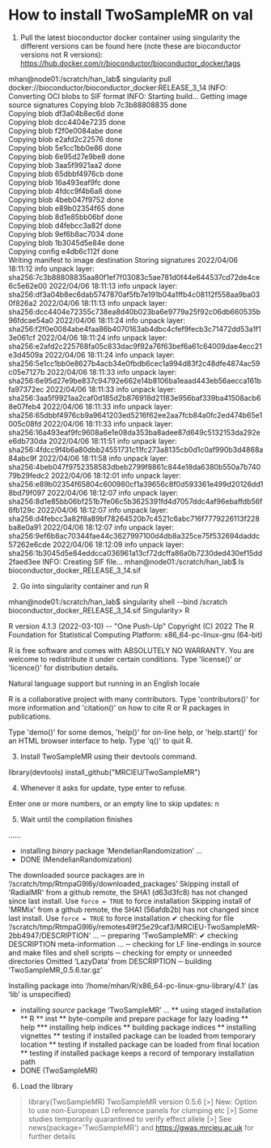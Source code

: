 # How to install TwoSampleMR on val

1. Pull the latest bioconductor docker container using singularity
the different versions can be found here (note these are bioconductor versions not R versions): 
https://hub.docker.com/r/bioconductor/bioconductor_docker/tags

mhan@node01:/scratch/han_lab$ singularity pull docker://bioconductor/bioconductor_docker:RELEASE_3_14
INFO:    Converting OCI blobs to SIF format
INFO:    Starting build...
Getting image source signatures
Copying blob 7c3b88808835 done  
Copying blob df3a04b8ec6d done  
Copying blob dcc4404e7235 done  
Copying blob f2f0e0084abe done  
Copying blob e2afd2c22576 done  
Copying blob 5e1cc1bb0e86 done  
Copying blob 6e95d27e9be8 done  
Copying blob 3aa5f9921aa2 done  
Copying blob 65dbbf4976cb done  
Copying blob 16a493eaf9fc done  
Copying blob 4fdcc9f4b6a8 done  
Copying blob 4beb047f9752 done  
Copying blob e89b02354f65 done  
Copying blob 8d1e85bb06bf done  
Copying blob d4febcc3a82f done  
Copying blob 9ef6b8ac7034 done  
Copying blob 1b3045d5e84e done  
Copying config e4db6c112f done  
Writing manifest to image destination
Storing signatures
2022/04/06 18:11:12  info unpack layer: sha256:7c3b88808835aa80f1ef7f03083c5ae781d0f44e644537cd72de4ce6c5e62e00
2022/04/06 18:11:13  info unpack layer: sha256:df3a04b8ec6dab5747870af5fb7e191b04a1ffb4c08112f558aa9ba030f826a2
2022/04/06 18:11:13  info unpack layer: sha256:dcc4404e72355c738ea8d40b023ba6e9779a25f92c06db660535b96fdcae54a0
2022/04/06 18:11:24  info unpack layer: sha256:f2f0e0084abe4faa86b4070163ab4dbc4cfef9fecb3c71472dd53a1f13e061cf
2022/04/06 18:11:24  info unpack layer: sha256:e2afd2c225768fa05c833dac9f92a76f63bef6a61c64009dae4ecc21e3d4509a
2022/04/06 18:11:24  info unpack layer: sha256:5e1cc1bb0e8627b4acb34e0fbdb6cec1a994d83f2c48dfe4874ac59c05e7127b
2022/04/06 18:11:33  info unpack layer: sha256:6e95d27e9be837c94792e662e14b8106ba1eaad443eb56aecca161bfa97372ec
2022/04/06 18:11:33  info unpack layer: sha256:3aa5f9921aa2caf0d185d2b876918d21183e956baf339ba41508acb68e07feb4
2022/04/06 18:11:33  info unpack layer: sha256:65dbbf4976cb9a9641203ed5216f62ee2aa7fcb84a0fc2ed474b65e1005c08fd
2022/04/06 18:11:33  info unpack layer: sha256:16a493eaf9fc9608a6e1e08da353ba8adee87d649c5132153da292ee6db730da
2022/04/06 18:11:51  info unpack layer: sha256:4fdcc9f4b6a80dbb24551731c11fc273a8135cb0d1c0af990b3d4868a84abc9f
2022/04/06 18:11:58  info unpack layer: sha256:4beb047f9752358583dbeb2799f8861c844e18da6380b550a7b74079b29fedc2
2022/04/06 18:12:01  info unpack layer: sha256:e89b02354f65804c600980cf1a39656c8f0d593361e499d20126dd18bd79f097
2022/04/06 18:12:07  info unpack layer: sha256:8d1e85bb06bf251b7fe06c5b3625391fd4d7057ddc4af96ebaffdb56f6fb129c
2022/04/06 18:12:07  info unpack layer: sha256:d4febcc3a82f8a89bf78264520b7c4521c6abc716f7779226113f228ba8e0a91
2022/04/06 18:12:07  info unpack layer: sha256:9ef6b8ac70344fae44c3627997100d4db8a325ce75f532694daddc57262e6cde
2022/04/06 18:12:09  info unpack layer: sha256:1b3045d5e84eddcca036961a13cf72dcffa86a0b7230ded430ef15dd2faed3ee
INFO:    Creating SIF file...
mhan@node01:/scratch/han_lab$ ls
bioconductor_docker_RELEASE_3_14.sif



2. Go into singularity container and run R

mhan@node01:/scratch/han_lab$ singularity shell --bind /scratch bioconductor_docker_RELEASE_3_14.sif 
Singularity> R

R version 4.1.3 (2022-03-10) -- "One Push-Up"
Copyright (C) 2022 The R Foundation for Statistical Computing
Platform: x86_64-pc-linux-gnu (64-bit)

R is free software and comes with ABSOLUTELY NO WARRANTY.
You are welcome to redistribute it under certain conditions.
Type 'license()' or 'licence()' for distribution details.

  Natural language support but running in an English locale

R is a collaborative project with many contributors.
Type 'contributors()' for more information and
'citation()' on how to cite R or R packages in publications.

Type 'demo()' for some demos, 'help()' for on-line help, or
'help.start()' for an HTML browser interface to help.
Type 'q()' to quit R.

>



3. Install TwoSampleMR using their devtools command. 

library(devtools)
install_github("MRCIEU/TwoSampleMR")



4. Whenever it asks for update, type enter to refuse. 

Enter one or more numbers, or an empty line to skip updates: n


5. Wait until the compilation finishes

......

* installing *binary* package ‘MendelianRandomization’ ...
* DONE (MendelianRandomization)

The downloaded source packages are in
	‘/scratch/tmp/RtmpaG9I6y/downloaded_packages’
Skipping install of 'RadialMR' from a github remote, the SHA1 (d63d3fc8) has not changed since last install.
  Use `force = TRUE` to force installation
Skipping install of 'MRMix' from a github remote, the SHA1 (56afdb2b) has not changed since last install.
  Use `force = TRUE` to force installation
✔  checking for file ‘/scratch/tmp/RtmpaG9I6y/remotes49f25e29caf3/MRCIEU-TwoSampleMR-2bb4947/DESCRIPTION’ ...
─  preparing ‘TwoSampleMR’:
✔  checking DESCRIPTION meta-information ...
─  checking for LF line-endings in source and make files and shell scripts
─  checking for empty or unneeded directories
   Omitted ‘LazyData’ from DESCRIPTION
─  building ‘TwoSampleMR_0.5.6.tar.gz’
   
Installing package into ‘/home/mhan/R/x86_64-pc-linux-gnu-library/4.1’
(as ‘lib’ is unspecified)
* installing *source* package ‘TwoSampleMR’ ...
** using staged installation
** R
** inst
** byte-compile and prepare package for lazy loading
** help
*** installing help indices
** building package indices
** installing vignettes
** testing if installed package can be loaded from temporary location
** testing if installed package can be loaded from final location
** testing if installed package keeps a record of temporary installation path
* DONE (TwoSampleMR)


6. Load the library


> library(TwoSampleMR)
TwoSampleMR version 0.5.6 
[>] New: Option to use non-European LD reference panels for clumping etc
[>] Some studies temporarily quarantined to verify effect allele
[>] See news(package='TwoSampleMR') and https://gwas.mrcieu.ac.uk for further details






